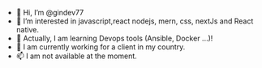 - 👋 Hi, I’m @gindev77
- 👀 I’m interested in javascript,react nodejs, mern, css, nextJs and React native.
- 🌱 Actually, I am learning Devops tools (Ansible, Docker ...)!
- 💞️ I am currently working for a client in my country.
- 📫 I am not available at the moment.
